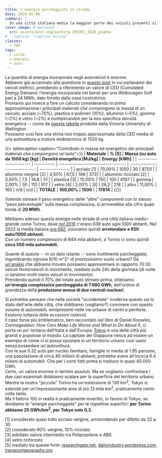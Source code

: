 ```yaml
---
title: L'energia parcheggiata in strada
date: 2024-05-08
summary: |
  In una città italiana media la maggior parte dei veicoli presenti si muove pochissimo e rimane perlopiù parcheggiata. Proviamo a farci un'idea, oltre che dello spazio, anche della quantità di energia che sprechiamo.
cover_image: # optional
  src: assets/post-img/parking-369381_1920_giqmhw
#   caption: "caption string"
classes:
  - TWh
tags:
  - città
  - energia
  - auto
---
```


La quantità di energia incorporata negli autoveicoli è enorme.  
Abbiamo già accennato alla questione in [questo post](/articles/veicoli-elettrici-quale-impatto-ambientale/) in cui parlavamo dei veicoli elettrici, prendendo a riferimento un valore di CED (Cumulated Energy Demand: l'energia incorporata nel bene) per una Wolksvagen Golf pari a 24 MWh, dato fornito dalla casa costruttrice.  
Proviamo qui invece a fare un calcolo considerando in prima approssimazione i principali materiali che compongono la massa di un veicolo: acciaio (\~70%), plastica e polimeri (10%), alluminio (\~5%), gomma (\~2%) e vetro (\~2%) e moltiplicandoli per la loro specifica densità energetica -- come da [questa tabella](https://www.wgtn.ac.nz/architecture/centres/cbpr/resources/pdfs/ee-coefficients.pdf) prodotta dalla Victoria University di Wellington.  
Possiamo cos&igrave; fare una stima non troppo approssimata della CED media di una autovettura a motore endotermico di 1500 kg.

{{< tablecaption caption="Contributo in massa ed energetico dei principali materiali che compongono un'auto">}}
| **Materiale**           |   **% [5]** | **Massa (su auto da 1500 kg) [kg]** | **Densità energetica [MJ/kg]** | **Emergy [kWh]** |
| ----------------------- | ----------: | ----------------------------------: | -----------------------------: | ---------------: |
| acciaio [1]             |      70,00% |                                1050 |                             30 |             8750 |
| alluminio vergine [2]   |       4,50% |                                67,5 |                            199 |             3731 |
| alluminio riciclato [2] |       0,50% |                                 7,5 |                           14,8 |               31 |
| plastica [3]            |      10,00% |                                 150 |                            100 |             4167 |
| gomma                   |       2,00% |                                  30 |                            110 |              917 |
| vetro [4]               |       2,00% |                                  30 |                           26,2 |              218 |
| altro                   |      11,00% |                                 165 |                            n/d |              n/d |
| **TOTALE**              | **100,00%** |                            **1500** |                                |        **17814** |
{{</tablecaption>}}

Volendo stimare il peso energetico delle "altre" componenti con lo stesso "peso percentuale" sulla massa complessiva, si arriverebbe alla cifra quasi tonda di **20 MWh**.

Mettiamo adesso questa energia nelle strade di una città italiana medio-grande come Torino, dove [*nel 2016*](http://www.comuni-italiani.it/001/272/statistiche/veicoli.html) c'erano 639 auto ogni 1000 abitanti. Nel 2022 la media italiana [*era 682*](https://ec.europa.eu/eurostat/databrowser/view/road_eqs_carhab/default/table?lang=en&category=road.road_eqs), possiamo quindi **arrotondare a 650 auto/1000 abitanti**.  
Con un numero complessivo di 844 mila abitanti, a Torino ci sono quindi **circa 550 mila automobili.**

Quante di queste -- in un dato istante -- sono inutilmente parcheggiate, ingombrando ognuna 6/10 m^2^ di preziosissimo suolo urbano? Da [un'analisi](http://www.roliassociati.it/lorganizzazione-della-sosta-nelle-citta-italiane/) che abbiamo trovato possiamo approssimare in rapporto 70:30 veicoli fermi/veicoli in movimento, mediato sulle 24h della giornata (di notte ci saranno molti meno veicoli in movimento).  
Prendendo quindi il 70% del totale auto stimato prima, otteniamo **un'energia complessiva parcheggiata di 7.680 GWh**, dell'ordine di grandezza della **produzione annua di due centrali nucleari**.

Si potrebbe pensare che nella società "occidentale" moderna questo sia lo stato dell'arte delle città, che dobbiamo (vogliamo?) convivere con questo volume di automobili, onnipresenti nelle vie urbane di centri e periferie. Esistono tuttavia delle eccezioni notevoli.  
Il caso forse più emblematico, ben raccontato nel libro di Daniel Knowles, *Carmageddon: How Cars Make Life Worse and What to Do About It*, ci porta un po' lontano dall'Italia e dall'Europa: [Tokyo](https://brandondonnelly.com/2023/04/21/why-so-few-people-drive-in-tokyo/) è una delle città più grandi e popolose al mondo. La capitale del Giappone riesce ad essere un esempio di come ci si possa spostare in un territorio urbano così vasto senza possedere un'autovettura.  
Con le sue 0.32 auto per nucleo familiare, famiglie in media di 1.95 persone, una popolazione di circa 40 milioni di abitanti, potrebbe avere all'incirca 6.4 milioni di automobili. Che per i conti fatti prima si traduce in quasi 40.000 GWh.  
Certo, un valore enorme in termini assoluti. Ma se vogliamo confrontare i due casi esaminati dobbiamo scalare per la superficie del territorio urbano. Mentre la nostra "piccola" Torino ha un'estensione di 130 km<sup>2</sup>, Tokyo si estende per un'impressionante area di più 13 mila km<sup>2</sup>, praticamente cento volte tanto.  
Ma il fattore 100 in realtà è praticamente invertito, in favore di Tokyo, se dividiamo le "energie parcheggiate" per le rispettive superfici: **per Torino abbiamo 25 GWh/km<sup>2</sup>, per Tokyo solo 0,3.**

[1] considerato quasi tutto acciaio vergine, arrotondando per difetto da 32 a 30  
[2] considerato 90% vergine, 10% riciclato  
[3] adottato valore intermedio tra Polipropilene e ABS  
[4] vetro rinforzato  
[5] mediato tra queste fonti: [researchgate.net](https://www.researchgate.net/publication/46439901_Review_of_technical_literature_and_trends_related_to_automobile_mass-reduction_technology), [dailyindustry.wordpress.com](https://dailyindustry.wordpress.com/2009/05/26/world-needs-automotive-recycling-company/), [transportgeography.org](https://transportgeography.org/contents/chapter4/transportation-sustainability-decarbonization/material-components-car/)  
<!--  
  created 2024-05-08 18:41:34.218487 +0200 CEST m=+0.090838334
-->